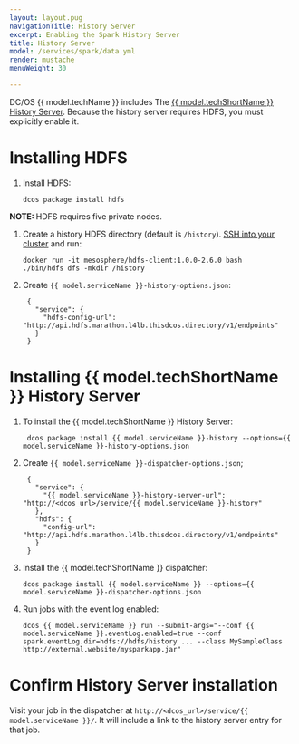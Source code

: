 ```yaml
---
layout: layout.pug
navigationTitle: History Server
excerpt: Enabling the Spark History Server
title: History Server
model: /services/spark/data.yml
render: mustache
menuWeight: 30

---
```


DC/OS {{ model.techName }} includes The [{{ model.techShortName }} History Server][3]. Because the history server requires HDFS, you must explicitly enable it.

# Installing HDFS 

1.  Install HDFS:

        dcos package install hdfs

  <p class="message--note"><strong>NOTE: </strong>HDFS requires five private nodes.</p>

1.  Create a history HDFS directory (default is `/history`). [SSH into your cluster][10] and run:

        docker run -it mesosphere/hdfs-client:1.0.0-2.6.0 bash
        ./bin/hdfs dfs -mkdir /history

1. Create `{{ model.serviceName }}-history-options.json`:

        {
          "service": {
            "hdfs-config-url": "http://api.hdfs.marathon.l4lb.thisdcos.directory/v1/endpoints"
          }
        }

# Installing {{ model.techShortName }} History Server

1. To install the {{ model.techShortName }} History Server:

        dcos package install {{ model.serviceName }}-history --options={{ model.serviceName }}-history-options.json

1. Create `{{ model.serviceName }}-dispatcher-options.json`;

        {
          "service": {
            "{{ model.serviceName }}-history-server-url": "http://<dcos_url>/service/{{ model.serviceName }}-history"
          },
          "hdfs": {
            "config-url": "http://api.hdfs.marathon.l4lb.thisdcos.directory/v1/endpoints"
          }
        }

1.  Install the {{ model.techShortName }} dispatcher:

        dcos package install {{ model.serviceName }} --options={{ model.serviceName }}-dispatcher-options.json

1.  Run jobs with the event log enabled:

        dcos {{ model.serviceName }} run --submit-args="--conf {{ model.serviceName }}.eventLog.enabled=true --conf spark.eventLog.dir=hdfs://hdfs/history ... --class MySampleClass  http://external.website/mysparkapp.jar"

# Confirm History Server installation

Visit your job in the dispatcher at `http://<dcos_url>/service/{{ model.serviceName }}/`. It will include a link to the history server entry for that job.

 [3]: http://spark.apache.org/docs/latest/monitoring.html#viewing-after-the-fact
 [10]: /latest/administering-clusters/sshcluster/
